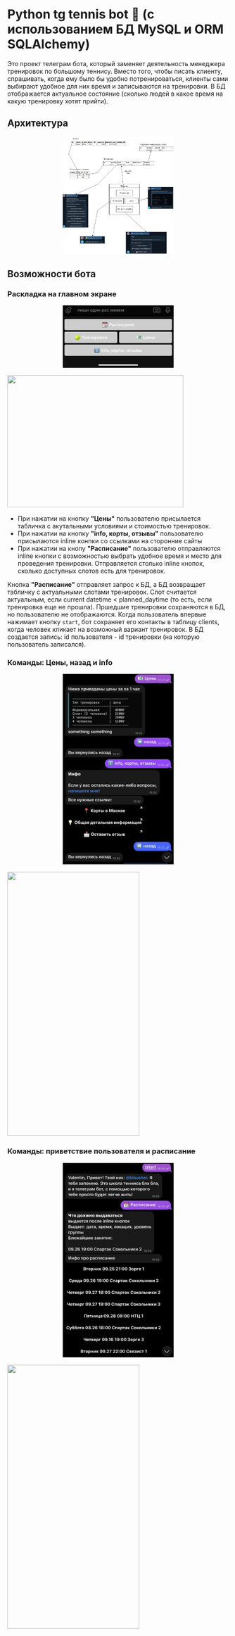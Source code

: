 # Python tg tennis bot :tennis: (с использованием БД MySQL и ORM SQLAlchemy)


Это проект телеграм бота, который заменяет деятельность менеджера тренировок по большому теннису. Вместо того, чтобы писать клиенту, спрашивать, когда ему было бы удобно потренироваться, клиенты сами выбирают удобное для них время и записываются на тренировки. В БД отображается актуальное состояние (сколько людей в какое время на какую тренировку хотят прийти).

## Архитектура 

<p align="center">
  <img src="tennis_tg_map.jpg" width="50%"/>
</p>


## Возможности бота
### Раскладка на главном экране
<p align="center">
  <img src="buttons.jpg" width="50%"/>
</p>

<img src="https://i.imgur.com/DXwTQuz.png" data-canonical-src="https://i.imgur.com/DXwTQuz.png" width="400" height="300" />

- При нажатии на кнопку __"Цены"__ пользователю присылается табличка с акутальными условиями и стоимостью тренировок.
- При нажатии на кнопку __"info, корты, отзывы"__ пользователю присылаются inline конпки со ссылками на сторонние сайты
- При нажатии на кнопу __"Расписание"__ пользователю отправляются inline кнопки с возможностью выбрать удобное время и место для проведения тренировки. Отправляется столько inline кнопок, сколько доступных слотов есть для тренировок.

Кнопка __"Расписание"__ отправляет запрос к БД, а БД возвращает табличку с актуальными слотами тренировок. Слот считается актуальным, если current datetime < planned_daytime (то есть, если тренировка еще не прошла). Пршедшие тренировки сохраняются в БД, но пользователю не отображаются. 
Когда пользователь впервые нажимает кнопку `start`, бот сохраняет его контакты в таблицу clients, когда человек кликает на возможный вариант тренировок. В БД создается запись: id пользователя -  id тренировки (на которую пользователь записался).
 
### Команды: Цены, назад и info
<p align="center">
  <img src="prices.jpg" width="50%"/>
</p>

<img src="https://i.imgur.com/huMDUUX.png" data-canonical-src="https://i.imgur.com/huMDUUX.png" width="300" height="600" />

### Команды: приветствие пользователя и расписание
<p align="center">
  <img src="start_and_schedule.jpg" width="50%"/>
</p>

<img src="https://i.imgur.com/8dpabLW.png" data-canonical-src="https://i.imgur.com/8dpabLW.png" width="300" height="600" />

